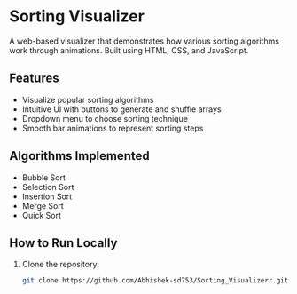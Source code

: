 # Sorting Visualizer

A web-based visualizer that demonstrates how various sorting algorithms work through animations. Built using HTML, CSS, and JavaScript.

## Features

- Visualize popular sorting algorithms
- Intuitive UI with buttons to generate and shuffle arrays
- Dropdown menu to choose sorting technique
- Smooth bar animations to represent sorting steps

## Algorithms Implemented

- Bubble Sort
- Selection Sort
- Insertion Sort
- Merge Sort
- Quick Sort

## How to Run Locally

1. Clone the repository:
   ```bash
   git clone https://github.com/Abhishek-sd753/Sorting_Visualizerr.git
   ```
